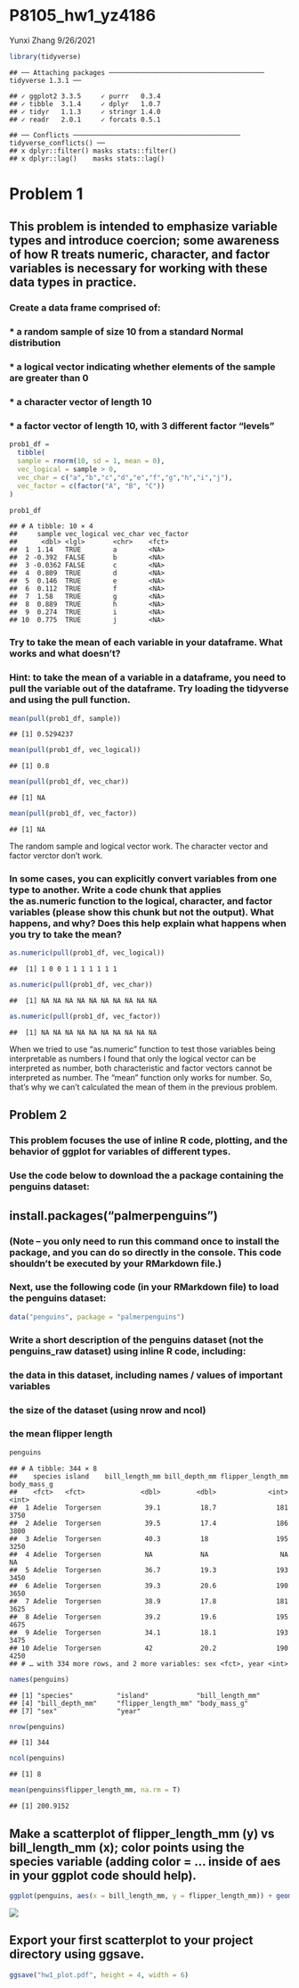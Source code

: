 P8105\_hw1\_yz4186
================
Yunxi Zhang
9/26/2021

``` r
library(tidyverse)
```

    ## ── Attaching packages ─────────────────────────────────────── tidyverse 1.3.1 ──

    ## ✓ ggplot2 3.3.5     ✓ purrr   0.3.4
    ## ✓ tibble  3.1.4     ✓ dplyr   1.0.7
    ## ✓ tidyr   1.1.3     ✓ stringr 1.4.0
    ## ✓ readr   2.0.1     ✓ forcats 0.5.1

    ## ── Conflicts ────────────────────────────────────────── tidyverse_conflicts() ──
    ## x dplyr::filter() masks stats::filter()
    ## x dplyr::lag()    masks stats::lag()

# Problem 1

## This problem is intended to emphasize variable types and introduce coercion; some awareness of how R treats numeric, character, and factor variables is necessary for working with these data types in practice.

### Create a data frame comprised of:

### \* a random sample of size 10 from a standard Normal distribution

### \* a logical vector indicating whether elements of the sample are greater than 0

### \* a character vector of length 10

### \* a factor vector of length 10, with 3 different factor “levels”

``` r
prob1_df = 
  tibble(
  sample = rnorm(10, sd = 1, mean = 0),
  vec_logical = sample > 0,
  vec_char = c("a","b","c","d","e","f","g","h","i","j"),
  vec_factor = c(factor("A", "B", "C"))
)

prob1_df
```

    ## # A tibble: 10 × 4
    ##     sample vec_logical vec_char vec_factor
    ##      <dbl> <lgl>       <chr>    <fct>     
    ##  1  1.14   TRUE        a        <NA>      
    ##  2 -0.392  FALSE       b        <NA>      
    ##  3 -0.0362 FALSE       c        <NA>      
    ##  4  0.809  TRUE        d        <NA>      
    ##  5  0.146  TRUE        e        <NA>      
    ##  6  0.112  TRUE        f        <NA>      
    ##  7  1.58   TRUE        g        <NA>      
    ##  8  0.889  TRUE        h        <NA>      
    ##  9  0.274  TRUE        i        <NA>      
    ## 10  0.775  TRUE        j        <NA>

### Try to take the mean of each variable in your dataframe. What works and what doesn’t?

### Hint: to take the mean of a variable in a dataframe, you need to pull the variable out of the dataframe. Try loading the tidyverse and using the pull function.

``` r
mean(pull(prob1_df, sample))
```

    ## [1] 0.5294237

``` r
mean(pull(prob1_df, vec_logical))
```

    ## [1] 0.8

``` r
mean(pull(prob1_df, vec_char))
```

    ## [1] NA

``` r
mean(pull(prob1_df, vec_factor))
```

    ## [1] NA

The random sample and logical vector work. The character vector and
factor verctor don’t work.

### In some cases, you can explicitly convert variables from one type to another. Write a code chunk that applies the as.numeric function to the logical, character, and factor variables (please show this chunk but not the output). What happens, and why? Does this help explain what happens when you try to take the mean?

``` r
as.numeric(pull(prob1_df, vec_logical))
```

    ##  [1] 1 0 0 1 1 1 1 1 1 1

``` r
as.numeric(pull(prob1_df, vec_char))
```

    ##  [1] NA NA NA NA NA NA NA NA NA NA

``` r
as.numeric(pull(prob1_df, vec_factor))
```

    ##  [1] NA NA NA NA NA NA NA NA NA NA

When we tried to use “as.numeric” function to test those variables being
interpretable as numbers I found that only the logical vector can be
interpreted as number, both characteristic and factor vectors cannot be
interpreted as number. The “mean” function only works for number. So,
that’s why we can’t calculated the mean of them in the previous problem.

## Problem 2

### This problem focuses the use of inline R code, plotting, and the behavior of ggplot for variables of different types.

### Use the code below to download the a package containing the penguins dataset:

## install.packages(“palmerpenguins”)

### (Note – you only need to run this command once to install the package, and you can do so directly in the console. This code shouldn’t be executed by your RMarkdown file.)

### Next, use the following code (in your RMarkdown file) to load the penguins dataset:

``` r
data("penguins", package = "palmerpenguins")
```

### Write a short description of the penguins dataset (not the penguins\_raw dataset) using inline R code, including:

### the data in this dataset, including names / values of important variables

### the size of the dataset (using nrow and ncol)

### the mean flipper length

``` r
penguins
```

    ## # A tibble: 344 × 8
    ##    species island    bill_length_mm bill_depth_mm flipper_length_mm body_mass_g
    ##    <fct>   <fct>              <dbl>         <dbl>             <int>       <int>
    ##  1 Adelie  Torgersen           39.1          18.7               181        3750
    ##  2 Adelie  Torgersen           39.5          17.4               186        3800
    ##  3 Adelie  Torgersen           40.3          18                 195        3250
    ##  4 Adelie  Torgersen           NA            NA                  NA          NA
    ##  5 Adelie  Torgersen           36.7          19.3               193        3450
    ##  6 Adelie  Torgersen           39.3          20.6               190        3650
    ##  7 Adelie  Torgersen           38.9          17.8               181        3625
    ##  8 Adelie  Torgersen           39.2          19.6               195        4675
    ##  9 Adelie  Torgersen           34.1          18.1               193        3475
    ## 10 Adelie  Torgersen           42            20.2               190        4250
    ## # … with 334 more rows, and 2 more variables: sex <fct>, year <int>

``` r
names(penguins)
```

    ## [1] "species"           "island"            "bill_length_mm"   
    ## [4] "bill_depth_mm"     "flipper_length_mm" "body_mass_g"      
    ## [7] "sex"               "year"

``` r
nrow(penguins)
```

    ## [1] 344

``` r
ncol(penguins)
```

    ## [1] 8

``` r
mean(penguins$flipper_length_mm, na.rm = T)
```

    ## [1] 200.9152

## Make a scatterplot of flipper\_length\_mm (y) vs bill\_length\_mm (x); color points using the species variable (adding color = … inside of aes in your ggplot code should help).

``` r
ggplot(penguins, aes(x = bill_length_mm, y = flipper_length_mm)) + geom_point(aes(color=species))
```

![](P8105_hw1_yz4186_files/figure-gfm/unnamed-chunk-7-1.png)<!-- -->

## Export your first scatterplot to your project directory using ggsave.

``` r
ggsave("hw1_plot.pdf", height = 4, width = 6)
```
